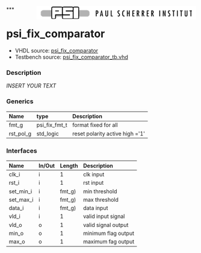 <img align="right" src="psi_logo.png">
***

# psi_fix_comparator
 - VHDL source: [psi_fix_comparator](../../hdl/psi_fix_comparator.vhd)
 - Testbench source: [psi_fix_comparator_tb.vhd](../../testbench/psi_fix_comparator_tb/psi_fix_comparator_tb.vhd)

### Description
*INSERT YOUR TEXT*

### Generics
| Name      | type          | Description                     |
|:----------|:--------------|:--------------------------------|
| fmt_g     | psi_fix_fmt_t | format fixed for all            |
| rst_pol_g | std_logic     | reset polarity active high ='1' |

### Interfaces
| Name      | In/Out   | Length   | Description         |
|:----------|:---------|:---------|:--------------------|
| clk_i     | i        | 1        | clk input           |
| rst_i     | i        | 1        | rst input           |
| set_min_i | i        | fmt_g)   | min threshold       |
| set_max_i | i        | fmt_g)   | max threshold       |
| data_i    | i        | fmt_g)   | data input          |
| vld_i     | i        | 1        | valid input signal  |
| vld_o     | o        | 1        | valid signal output |
| min_o     | o        | 1        | minimum flag output |
| max_o     | o        | 1        | maximum fag output  |